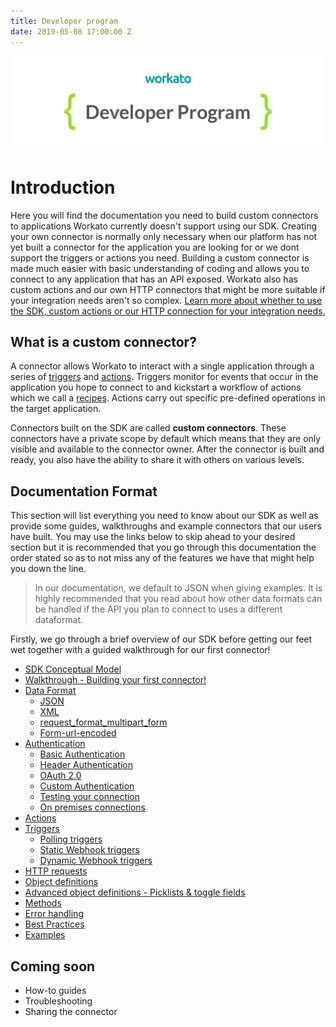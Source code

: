```yaml
---
title: Developer program
date: 2019-05-08 17:00:00 Z
---
```


[![Workato](/assets/images/workato_developer_program.png)](https://www.workato.com)

# Introduction
Here you will find the documentation you need to build custom connectors to applications Workato currently doesn't support using our SDK. Creating your own connector is normally only necessary when our platform has not yet built a connector for the application you are looking for or we dont support the triggers or actions you need. Building a custom connector is made much easier with basic understanding of coding and allows you to connect to any application that has an API exposed. Workato also has custom actions and our own HTTP connectors that might be more suitable if your integration needs aren't so complex. [Learn more about whether to use the SDK, custom actions or our HTTP connection for your integration needs.](/developing-connectors.md)

## What is a custom connector?
A connector allows Workato to interact with a single application through a series of [triggers](/recipes/triggers.md) and [actions](/recipes/actions.md). Triggers monitor for events that occur in the application you hope to connect to and kickstart a workflow of actions which we call a [recipes](/workato-concepts.md#recipes). Actions carry out specific pre-defined operations in the target application.

Connectors built on the SDK are called **custom connectors**. These connectors have a private scope by default which means that they are only visible and available to the connector owner. After the connector is built and ready, you also have the ability to share it with others on various levels.

## Documentation Format
This section will list everything you need to know about our SDK as well as provide some guides, walkthroughs and example connectors that our users have built. You may use the links below to skip ahead to your desired section but it is recommended that you go through this documentation the order stated so as to not miss any of the features we have that might help you down the line.

> In our documentation, we default to JSON when giving examples. It is highly recommended that you read about how other data formats can be handled if the API you plan to connect to uses a different dataformat.

Firstly, we go through a brief overview of our SDK before getting our feet wet together with a guided walkthrough for our first connector!

* [SDK Conceptual Model](/developing-connectors/sdk-2/SDK-conceptual-model)
* [Walkthrough - Building your first connector!](/developing-connectors/sdk-2/walk-through.md)
* [Data Format](/developing-connectors/sdk-2/data-format.md)
  * [JSON](/developing-connectors/sdk-2/data-format/json-format.md)
  * [XML](/developing-connectors/sdk-2/data-format/xml-format.md)
  * [request_format_multipart_form](/developing-connectors/sdk-2/data-format/request_format_multipart_form.md)
  * [Form-url-encoded](/developing-connectors/sdk-2/data-format/form-url-encoded.md)
* [Authentication](/developing-connectors/sdk-2/authentication.md)
  * [Basic Authentication](/developing-connectors/sdk-2/authentication/basic-authentication.md)
  * [Header Authentication](/developing-connectors/sdk-2/authentication/header-authentication.md)
  * [OAuth 2.0](/developing-connectors/sdk-2/authentication/oauth2-authentication.md)
  * [Custom Authentication](/developing-connectors/sdk-2/authentication/custom-authentication.md)
  * [Testing your connection](/developing-connectors/sdk-2/authentication/test.md)
  * [On premises connections](/developing-connectors/sdk-2/authentication/secure_connection.md)
* [Actions](/developing-connectors/sdk-2/action.md)
* [Triggers](/developing-connectors/sdk-2/trigger.md)
  * [Polling triggers](/developing-connectors/sdk-2/trigger/poll-trigger.md)
  * [Static Webhook triggers](/developing-connectors/sdk-2/trigger/static-webhook-trigger.md)
  * [Dynamic Webhook triggers](/developing-connectors/sdk-2/trigger/webhook-trigger.md)  
* [HTTP requests](/developing-connectors/sdk-2/http-requests-and-response-handling.md)
* [Object definitions](/developing-connectors/sdk-2/object-definition.md)
* [Advanced object definitions - Picklists & toggle fields](/developing-connectors/sdk-2/pick-list-toggle-fields.md)
* [Methods](/developing-connectors/sdk-2/methods.md)
* [Error handling](/developing-connectors/sdk-2/error-handling.md)
* [Best Practices](/developing-connectors/sdk-2/best-practices.md)
* [Examples](developing-connectors/sdk-2/examples.md)

## Coming soon
* How-to guides
* Troubleshooting
* Sharing the connector
